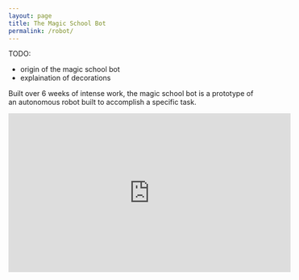 ```yaml
---
layout: page
title: The Magic School Bot
permalink: /robot/
---
```

TODO:
- origin of the magic school bot
- explaination of decorations


Built over 6 weeks of intense work, the magic school bot is a prototype of an autonomous robot built to accomplish a specific task.

<iframe width="560" height="315" src="https://www.youtube.com/embed/V4lRfWi_3Ik" frameborder="0" allowfullscreen> </iframe>
